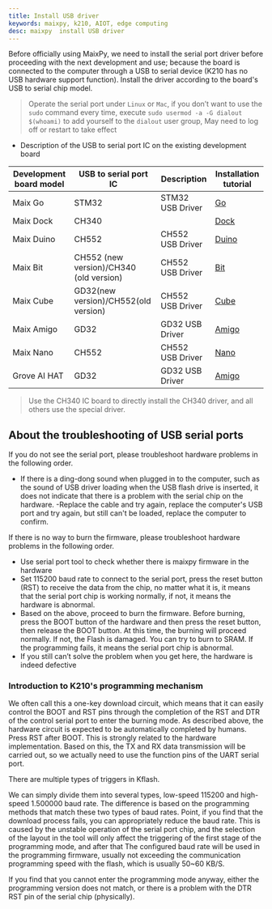 ```yaml
---
title: Install USB driver
keywords: maixpy, k210, AIOT, edge computing
desc: maixpy  install USB driver
---
```



Before officially using MaixPy, we need to install the serial port driver before proceeding with the next development and use; because the board is connected to the computer through a USB to serial device (K210 has no USB hardware support function).
Install the driver according to the board's USB to serial chip model.

> Operate the serial port under `Linux` or `Mac`, if you don’t want to use the `sudo` command every time, execute `sudo usermod -a -G dialout $(whoami)` to add yourself to the `dialout` user group, May need to log off or restart to take effect


- Description of the USB to serial port IC on the existing development board

| Development board model | USB to serial port IC                   | Description      | Installation tutorial             |
| ----------------------- | --------------------------------------- | ---------------- | --------------------------------- |
| Maix Go                 | STM32                                   | STM32 USB Driver | [Go](install_driver/go.md)        |
| Maix Dock               | CH340                                   |                  | [Dock](install_driver/dock.md)    |
| Maix Duino              | CH552                                   | CH552 USB Driver | [Duino](install_driver/duino.md)  |
| Maix Bit                | CH552 (new version)/CH340 (old version) | CH552 USB Driver | [Bit](install_driver/bit.md)      |
| Maix Cube               | GD32(new version)/CH552(old version)    | CH552 USB Driver | [Cube](install_driver/ft2232.md)  |
| Maix Amigo              | GD32                                    | GD32  USB Driver | [Amigo](install_driver/ft2232.md) |
| Maix Nano               | CH552                                   | CH552 USB Driver | [Nano](install_driver/nano.md)    |
| Grove AI HAT            | GD32                                    | GD32  USB Driver | [Amigo](install_driver/ft2232.md) |

> Use the CH340 IC board to directly install the CH340 driver, and all others use the special driver.

## About the troubleshooting of USB serial ports

If you do not see the serial port, please troubleshoot hardware problems in the following order.

- If there is a ding-dong sound when plugged in to the computer, such as the sound of USB driver loading when the USB flash drive is inserted, it does not indicate that there is a problem with the serial chip on the hardware.
-Replace the cable and try again, replace the computer's USB port and try again, but still can't be loaded, replace the computer to confirm.

If there is no way to burn the firmware, please troubleshoot hardware problems in the following order.

- Use serial port tool to check whether there is maixpy ​​firmware in the hardware
- Set 115200 baud rate to connect to the serial port, press the reset button (RST) to receive the data from the chip, no matter what it is, it means that the serial port chip is working normally, if not, it means the hardware is abnormal.
- Based on the above, proceed to burn the firmware. Before burning, press the BOOT button of the hardware and then press the reset button, then release the BOOT button. At this time, the burning will proceed normally. If not, the Flash is damaged. You can try to burn to SRAM. If the programming fails, it means the serial port chip is abnormal.
- If you still can’t solve the problem when you get here, the hardware is indeed defective

### Introduction to K210's programming mechanism

We often call this a one-key download circuit, which means that it can easily control the BOOT and RST pins through the completion of the RST and DTR of the control serial port to enter the burning mode. As described above, the hardware circuit is expected to be automatically completed by humans. Press RST after BOOT. This is strongly related to the hardware implementation. Based on this, the TX and RX data transmission will be carried out, so we actually need to use the function pins of the UART serial port.

There are multiple types of triggers in Kflash.

We can simply divide them into several types, low-speed 115200 and high-speed 1.500000 baud rate. The difference is based on the programming methods that match these two types of baud rates. Point, if you find that the download process fails, you can appropriately reduce the baud rate. This is caused by the unstable operation of the serial port chip, and the selection of the layout in the tool will only affect the triggering of the first stage of the programming mode, and after that The configured baud rate will be used in the programming firmware, usually not exceeding the communication programming speed with the flash, which is usually 50~60 KB/S.

If you find that you cannot enter the programming mode anyway, either the programming version does not match, or there is a problem with the DTR RST pin of the serial chip (physically).
